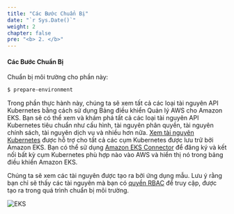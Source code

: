```yaml
---
title: "Các Bước Chuẩn Bị"
date: "`r Sys.Date()`"
weight: 2
chapter: false
pre: "<b> 2. </b>"
---
```


#### Các Bước Chuẩn Bị

Chuẩn bị môi trường cho phần này:

```bash timeout=300 wait=30
$ prepare-environment
```

Trong phần thực hành này, chúng ta sẽ xem tất cả các loại tài nguyên API Kubernetes bằng cách sử dụng Bảng điều khiển Quản lý AWS cho Amazon EKS. Bạn sẽ có thể xem và khám phá tất cả các loại tài nguyên API Kubernetes tiêu chuẩn như cấu hình, tài nguyên phân quyền, tài nguyên chính sách, tài nguyên dịch vụ và nhiều hơn nữa. [Xem tài nguyên Kubernetes](https://docs.aws.amazon.com/eks/latest/userguide/view-kubernetes-resources.html) được hỗ trợ cho tất cả các cụm Kubernetes được lưu trữ bởi Amazon EKS. Bạn có thể sử dụng [Amazon EKS Connector](https://docs.aws.amazon.com/eks/latest/userguide/eks-connector.html) để đăng ký và kết nối bất kỳ cụm Kubernetes phù hợp nào vào AWS và hiển thị nó trong bảng điều khiển Amazon EKS.

Chúng ta sẽ xem các tài nguyên được tạo ra bởi ứng dụng mẫu. Lưu ý rằng bạn chỉ sẽ thấy các tài nguyên mà bạn có [quyền RBAC](https://docs.aws.amazon.com/eks/latest/userguide/view-kubernetes-resources.html#view-kubernetes-resources-permissions) để truy cập, được tạo ra trong quá trình chuẩn bị môi trường.

![EKS](/images/0008/0001.jpg?featherlight=false&width=90pc)

